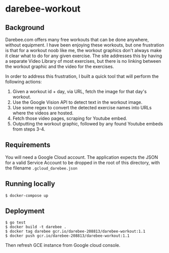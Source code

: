 # darebee-workout

## Background

Darebee.com offers many free workouts that can be done anywhere, without equipment. I have been enjoying these workouts,
but one frustration is that for a workout noob like me, the workout graphics don't always make it clear what to do for
any given exercise. The site addresses this by having a separate Video Library of most exercises, but there is no linking
between the workout graphic and the video for the exercises.

In order to address this frustration, I built a quick tool that will perform the following actions:

1) Given a workout id + day, via URL, fetch the image for that day's workout.
2) Use the Google Vision API to detect text in the workout image.
3) Use some regex to convert the detected exercise names into URLs where the videos are hosted.
4) Fetch those video pages, scraping for Youtube embed.
5) Outputting the workout graphic, followed by any found Youtube embeds from steps 3-4.

## Requirements

You will need a Google Cloud account. The application expects the JSON for a valid Service Account to be dropped in the root
of this directory, with the filename `.gcloud_darebee.json`

## Running locally

```
$ docker-compose up
```

## Deployment

```
$ go test
$ docker build -t darebee .
$ docker tag darebee gcr.io/darebee-208813/darebee-workout:1.1
$ docker push gcr.io/darebee-208813/darebee-workout:1.1
```

Then refresh GCE instance from Google cloud console.